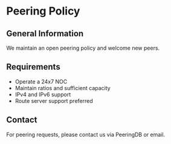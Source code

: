 # Peering Policy

## General Information
We maintain an open peering policy and welcome new peers.

## Requirements
- Operate a 24x7 NOC
- Maintain ratios and sufficient capacity
- IPv4 and IPv6 support
- Route server support preferred

## Contact
For peering requests, please contact us via PeeringDB or email.
